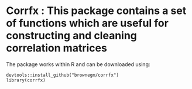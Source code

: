 # Corrfx : This package contains a set of functions which are useful for constructing and cleaning correlation matrices

The package works within R and can be downloaded using:

```{r}
devtools::install_github("brownegm/corrfx") 
library(corrfx)
```
